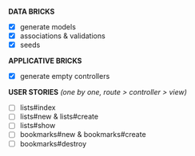 **DATA BRICKS**
- [x] generate models
- [x] associations & validations
- [x] seeds

**APPLICATIVE BRICKS**
- [x] generate empty controllers

**USER STORIES**
*(one by one, route > controller > view)*
- [ ] lists#index
- [ ] lists#new & lists#create
- [ ] lists#show
- [ ] bookmarks#new & bookmarks#create
- [ ] bookmarks#destroy
